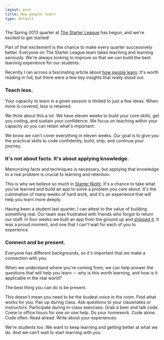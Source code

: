 ```yaml
---
layout: post
title: How people learn
type: default
---
```


The Spring 2013 quarter at [The Starter League](http://starterleague.com) has begun, and we're excited to get started!

Part of that excitement is the chance to make every quarter successively better. Everyone on The Starter League team takes teaching and learning seriously. We're always looking to improve so that we can build the best learning experience for our students.

Recently I ran across a fascinating article about [how people learn](http://www.farnamstreetblog.com/2013/01/how-people-learn"). It's worth reading in full, but there were a few key insights that really stood out.

### Teach less.

Your capacity to learn in a given session is limited to just a few ideas. When more is covered, less is retained.

We think about this a lot. We have eleven weeks to build your core skills, get you coding, and sustain your confidence. We focus on teaching within your capacity so you can retain what's important.

We know we can't cover everything in eleven weeks. Our goal is to give you the practical skills to code confidently, build, ship, and continue your journey.

### It's not about facts. It's about applying knowledge.

Memorizing facts and techniques is necessary, but applying that knowledge to a real problem is crucial to learning and retention.

This is why we believe so much in [Starter Night](http://www.starterleague.com/starternight). It's a chance to take what you've learned and build an app to solve a problem you care about. It's the culmination of many weeks of hard work, and it's an experience that will help you learn more deeply.

Having been a student last quarter, I can attest to the value of building something real. Our team was frustrated with friends who forgot to return our stuff. In four weeks we built an app from the ground up and [shipped it](http://www.startnagging.com). It was a proud moment, and one that I can't wait for each of you to experience.

### Connect and be present.

Everyone has different backgrounds, so it's important that we make a connection with you.

When we understand where you're coming from, we can help answer the questions that will help you learn -- why is this worth learning, and how is it applicable in the real world?

The best thing you can do is be present.

This doesn't mean you need to be the loudest voice in the room. Find what works for you. Pair up during class. Ask questions to your classmates or instructors. Participate during in-class exercises. Grab a beer and talk code. Come to office hours for one on one help. Do your homework. Code alone. Code often. Read ahead. Write about your experiences.

We're students too. We want to keep learning and getting better at what we do. And we can't wait to start learning with you.
